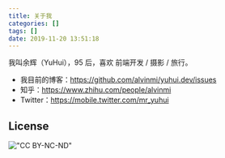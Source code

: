 ```yaml
---
title: 关于我
categories: []
tags: []
date: 2019-11-20 13:51:18
---
```


我叫余辉（YuHui），95 后，喜欢 前端开发 / 摄影 / 旅行。

- 我目前的博客：https://github.com/alvinmi/yuhui.dev/issues
- 知乎：https://www.zhihu.com/people/alvinmi
- Twitter：https://mobile.twitter.com/mr_yuhui

## License

!["CC BY-NC-ND"](https://camo.githubusercontent.com/9192a5be47b4cbca703977acb1ce06d81442a704/687474703a2f2f7374617469632e7775797579696e672e636f6d2f6173736574732f63632d6c6963656e73652e706e67)
